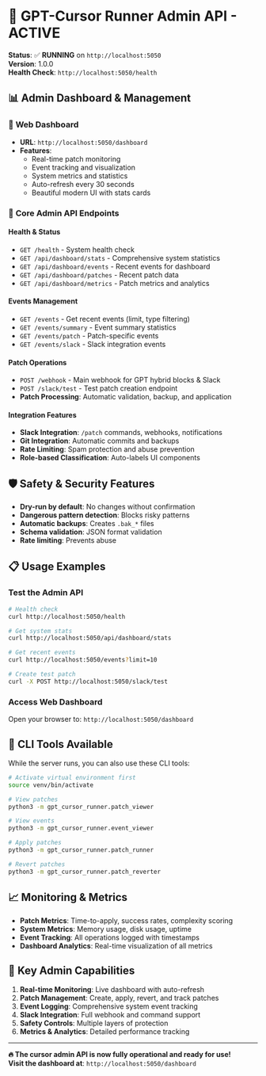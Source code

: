 # 🚀 GPT-Cursor Runner Admin API - ACTIVE

**Status**: ✅ **RUNNING** on `http://localhost:5050`  
**Version**: 1.0.0  
**Health Check**: `http://localhost:5050/health`

## 📊 Admin Dashboard & Management

### 🎯 **Web Dashboard**
- **URL**: `http://localhost:5050/dashboard`
- **Features**: 
  - Real-time patch monitoring
  - Event tracking and visualization
  - System metrics and statistics
  - Auto-refresh every 30 seconds
  - Beautiful modern UI with stats cards

### 🔗 **Core Admin API Endpoints**

#### **Health & Status**
- `GET /health` - System health check
- `GET /api/dashboard/stats` - Comprehensive system statistics
- `GET /api/dashboard/events` - Recent events for dashboard
- `GET /api/dashboard/patches` - Recent patch data
- `GET /api/dashboard/metrics` - Patch metrics and analytics

#### **Events Management**
- `GET /events` - Get recent events (limit, type filtering)
- `GET /events/summary` - Event summary statistics
- `GET /events/patch` - Patch-specific events
- `GET /events/slack` - Slack integration events

#### **Patch Operations**
- `POST /webhook` - Main webhook for GPT hybrid blocks & Slack
- `POST /slack/test` - Test patch creation endpoint
- **Patch Processing**: Automatic validation, backup, and application

#### **Integration Features**
- **Slack Integration**: `/patch` commands, webhooks, notifications
- **Git Integration**: Automatic commits and backups
- **Rate Limiting**: Spam protection and abuse prevention
- **Role-based Classification**: Auto-labels UI components

## 🛡️ **Safety & Security Features**

- **Dry-run by default**: No changes without confirmation
- **Dangerous pattern detection**: Blocks risky patterns
- **Automatic backups**: Creates `.bak_*` files
- **Schema validation**: JSON format validation
- **Rate limiting**: Prevents abuse

## 📋 **Usage Examples**

### Test the Admin API
```bash
# Health check
curl http://localhost:5050/health

# Get system stats
curl http://localhost:5050/api/dashboard/stats

# Get recent events
curl http://localhost:5050/events?limit=10

# Create test patch
curl -X POST http://localhost:5050/slack/test
```

### Access Web Dashboard
Open your browser to: `http://localhost:5050/dashboard`

## 🔧 **CLI Tools Available**

While the server runs, you can also use these CLI tools:

```bash
# Activate virtual environment first
source venv/bin/activate

# View patches
python3 -m gpt_cursor_runner.patch_viewer

# View events
python3 -m gpt_cursor_runner.event_viewer

# Apply patches
python3 -m gpt_cursor_runner.patch_runner

# Revert patches
python3 -m gpt_cursor_runner.patch_reverter
```

## 📈 **Monitoring & Metrics**

- **Patch Metrics**: Time-to-apply, success rates, complexity scoring
- **System Metrics**: Memory usage, disk usage, uptime
- **Event Tracking**: All operations logged with timestamps
- **Dashboard Analytics**: Real-time visualization of all metrics

## 🎯 **Key Admin Capabilities**

1. **Real-time Monitoring**: Live dashboard with auto-refresh
2. **Patch Management**: Create, apply, revert, and track patches
3. **Event Logging**: Comprehensive system event tracking
4. **Slack Integration**: Full webhook and command support
5. **Safety Controls**: Multiple layers of protection
6. **Metrics & Analytics**: Detailed performance tracking

---

**🔥 The cursor admin API is now fully operational and ready for use!**  
**Visit the dashboard at**: `http://localhost:5050/dashboard`